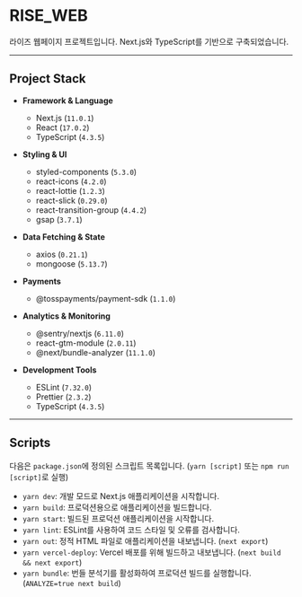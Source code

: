 # RISE_WEB

라이즈 웹페이지 프로젝트입니다. Next.js와 TypeScript를 기반으로 구축되었습니다.

---
## Project Stack

- **Framework & Language**
    - Next.js (`11.0.1`)
    - React (`17.0.2`)
    - TypeScript (`4.3.5`)

- **Styling & UI**
    - styled-components (`5.3.0`)
    - react-icons (`4.2.0`)
    - react-lottie (`1.2.3`)
    - react-slick (`0.29.0`)
    - react-transition-group (`4.4.2`)
    - gsap (`3.7.1`)

- **Data Fetching & State**
    - axios (`0.21.1`)
    - mongoose (`5.13.7`)

- **Payments**
    - @tosspayments/payment-sdk (`1.1.0`)

- **Analytics & Monitoring**
    - @sentry/nextjs (`6.11.0`)
    - react-gtm-module (`2.0.11`)
    - @next/bundle-analyzer (`11.1.0`)

- **Development Tools**
    - ESLint (`7.32.0`)
    - Prettier (`2.3.2`)
    - TypeScript (`4.3.5`)

---
## Scripts

다음은 `package.json`에 정의된 스크립트 목록입니다. (`yarn [script]` 또는 `npm run [script]`로 실행)

- `yarn dev`: 개발 모드로 Next.js 애플리케이션을 시작합니다.
- `yarn build`: 프로덕션용으로 애플리케이션을 빌드합니다.
- `yarn start`: 빌드된 프로덕션 애플리케이션을 시작합니다.
- `yarn lint`: ESLint를 사용하여 코드 스타일 및 오류를 검사합니다.
- `yarn out`: 정적 HTML 파일로 애플리케이션을 내보냅니다. (`next export`)
- `yarn vercel-deploy`: Vercel 배포를 위해 빌드하고 내보냅니다. (`next build && next export`)
- `yarn bundle`: 번들 분석기를 활성화하여 프로덕션 빌드를 실행합니다. (`ANALYZE=true next build`)
